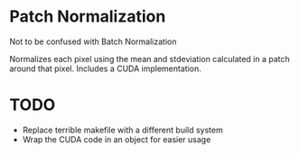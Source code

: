 # Patch Normalization
Not to be confused with Batch Normalization

Normalizes each pixel using the mean and stdeviation calculated in a patch around that pixel. Includes a CUDA implementation.

# TODO
 * Replace terrible makefile with a different build system
 * Wrap the CUDA code in an object for easier usage
